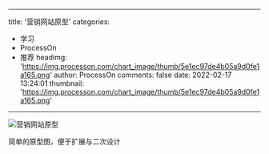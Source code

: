 
---
title: '营销网站原型'
categories: 
 - 学习
 - ProcessOn
 - 推荐
headimg: 'https://img.processon.com/chart_image/thumb/5e1ec97de4b05a9d0fe1a165.png'
author: ProcessOn
comments: false
date: 2022-02-17 13:24:01
thumbnail: 'https://img.processon.com/chart_image/thumb/5e1ec97de4b05a9d0fe1a165.png'
---

<div>   
<img class="thumb" alt="营销网站原型" src="https://img.processon.com/chart_image/thumb/5e1ec97de4b05a9d0fe1a165.png" referrerpolicy="no-referrer">
<p>简单的原型图，便于扩展与二次设计</p>  
</div>
            